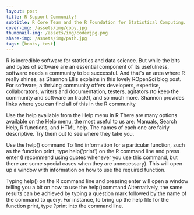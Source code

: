 ```yaml
---
layout: post
title: R Support Community!
subtitle: R Core Team and the R Foundation for Statistical Computing.
cover-img: /assets/img/copy.jpg
thumbnail-img: /assets/img/coderjpg.png
share-img: /assets/img/path.jpg
tags: [books, test]
---
```


R is incredible software for statistics and data science. But while the bits and bytes of software are an essential component of its usefulness, software needs a community to be successful. And that's an area where R really shines, as Shannon Ellis explains in this lovely ROpenSci blog post. For software, a thriving community offers developers, expertise, collaborators, writers and documentation, testers, agitators (to keep the community and software on track!), and so much more. Shannon provides links where you can find all of this in the R community

Use the help available from the Help menu in R
There are many options available on the Help menu, the most useful to us are: Manuals, Search Help, R functions, and HTML help. The names of each one are fairly descriptive. Try them out to see where they take you.

Use the help() command
To find information for a particular function, such as the function print, type help('print') on the R command line and press enter (I recommend using quotes whenever you use this command, but there are some special cases when they are unnecessary). This will open up a window with information on how to use the required function.

Typing help() on the R command line and pressing enter will open a window telling you a bit on how to use the help()command
Alternatively, the same results can be achieved by typing a question mark followed by the name of the command to query. For instance, to bring up the help file for the function print, type ?print into the command line.

